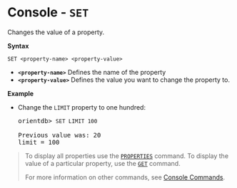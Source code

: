 # Console - `SET`

Changes the value of a property.

**Syntax**

```
SET <property-name> <property-value>
```

- **`<property-name>`** Defines the name of the property
- **`<property-value>`** Defines the value you want to change the property to.

**Example**

- Change the `LIMIT` property to one hundred:

  <pre>
  orientdb> <code class="lang-sql userinput">SET LIMIT 100</code>

  Previous value was: 20
  limit = 100
  </pre>

>To display all properties use the [`PROPERTIES`](Console-Command-Properties.md) command.  To display the value of a particular property, use the [`GET`](Console-Command-Get.md) command.
>
>For more information on other commands, see [Console Commands](Console-Commands.md).
